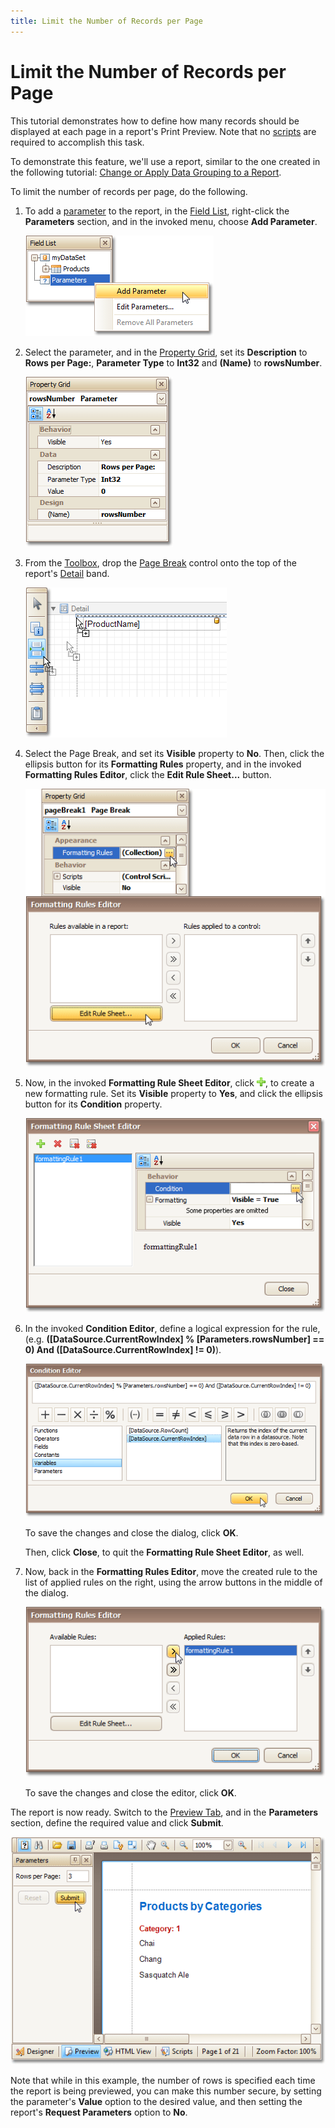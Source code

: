 ```yaml
---
title: Limit the Number of Records per Page
---
```

# Limit the Number of Records per Page
This tutorial demonstrates how to define how many records should be displayed at each page in a report's Print Preview. Note that no [scripts](../../../../../../interface-elements-for-desktop/articles/report-designer/report-designer-for-winforms/create-reports/miscellaneous/handle-events-via-scripts.md) are required to accomplish this task.

To demonstrate this feature, we'll use a report, similar to the one created in the following tutorial: [Change or Apply Data Grouping to a Report](../../../../../../interface-elements-for-desktop/articles/report-designer/report-designer-for-winforms/report-editing-basics/change-or-apply-data-grouping-to-a-report.md).

To limit the number of records per page, do the following.
1. To add a [parameter](../../../../../../interface-elements-for-desktop/articles/report-designer/report-designer-for-winforms/create-reports/report-types/parameterized-report.md) to the report, in the [Field List](../../../../../../interface-elements-for-desktop/articles/report-designer/report-designer-for-winforms/report-designer-reference/report-designer-ui/field-list.md), right-click the **Parameters** section, and in the invoked menu, choose **Add Parameter**.
	
	![RD_HowTo_LimitNumberOfRecords_0](../../../../../images/Img8865.png)
2. Select the parameter, and in the [Property Grid](../../../../../../interface-elements-for-desktop/articles/report-designer/report-designer-for-winforms/report-designer-reference/report-designer-ui/property-grid.md), set its **Description** to **Rows per Page:**, **Parameter Type** to **Int32** and **(Name)** to **rowsNumber**.
	
	![RD_HowTo_LimitNumberOfRecords_1](../../../../../images/Img8866.png)
3. From the [Toolbox](../../../../../../interface-elements-for-desktop/articles/report-designer/report-designer-for-winforms/report-designer-reference/report-designer-ui/control-toolbox.md), drop the [Page Break](../../../../../../interface-elements-for-desktop/articles/report-designer/report-designer-for-winforms/report-designer-reference/report-controls/page-break.md) control onto the top of the report's [Detail](../../../../../../interface-elements-for-desktop/articles/report-designer/report-designer-for-winforms/report-designer-reference/report-bands/detail-band.md) band.
	
	![RD_HowTo_LimitNumberOfRecords_2](../../../../../images/Img8867.png)
4. Select the Page Break, and set its **Visible** property to **No**. Then, click the ellipsis button for its **Formatting Rules** property, and in the invoked **Formatting Rules Editor**, click the **Edit Rule Sheet...** button.
	
	![RD_HowTo_LimitNumberOfRecords_3](../../../../../images/Img8868.png)
5. Now, in the invoked **Formatting Rule Sheet Editor**, click ![RD_buttons_add](../../../../../images/Img8593.png), to create a new formatting rule. Set its **Visible** property to **Yes**, and click the ellipsis button for its **Condition** property.
	
	![RD_HowTo_LimitNumberOfRecords_4](../../../../../images/Img8870.png)
6. In the invoked **Condition Editor**, define a logical expression for the rule, (e.g. **([DataSource.CurrentRowIndex] % [Parameters.rowsNumber] == 0) And ([DataSource.CurrentRowIndex] != 0)**).
	
	![RD_HowTo_LimitNumberOfRecords_5](../../../../../images/Img8871.png)
	
	To save the changes and close the dialog, click **OK**.
	
	Then, click **Close**, to quit the **Formatting Rule Sheet Editor**, as well.
7. Now, back in the **Formatting Rules Editor**, move the created rule to the list of applied rules on the right, using the arrow buttons in the middle of the dialog.
	
	![RD_HowTo_LimitNumberOfRecords_6](../../../../../images/Img8872.png)
	
	To save the changes and close the editor, click **OK**.

The report is now ready. Switch to the [Preview Tab](../../../../../../interface-elements-for-desktop/articles/report-designer/report-designer-for-winforms/report-designer-reference/report-designer-ui/preview-tab.md), and in the **Parameters** section, define the required value and click **Submit**.

![RD_HowTo_LimitNumberOfRecords_7](../../../../../images/Img8873.png)

Note that while in this example, the number of rows is specified each time the report is being previewed, you can make this number secure, by setting the parameter's **Value** option to the desired value, and then setting the report's **Request Parameters** option to **No**.